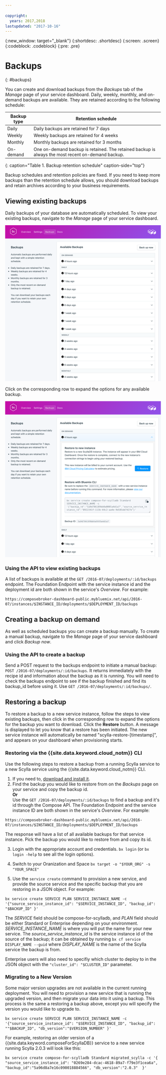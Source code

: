 ```yaml
---

copyright:
  years: 2017,2018
lastupdated: "2017-10-16"
---
```


{:new_window: target="_blank"}
{:shortdesc: .shortdesc}
{:screen: .screen}
{:codeblock: .codeblock}
{:pre: .pre}

# Backups
{: #backups}

You can create and download backups from the _Backups_ tab of the _Manage_ page of your service dashboard. Daily, weekly, monthly, and on-demand backups are available. They are retained according to the following schedule:

Backup type|Retention schedule
----------|-----------
Daily|Daily backups are retained for 7 days
Weekly|Weekly backups are retained for 4 weeks
Monthly|Monthly backups are retained for 3 months
On-demand|One on-demand backup is retained. The retained backup is always the most recent on-demand backup.
{: caption="Table 1. Backup retention schedule" caption-side="top"}

Backup schedules and retention policies are fixed. If you need to keep more backups than the retention schedule allows, you should download backups and retain archives according to your business requirements.

## Viewing existing backups

Daily backups of your database are automatically scheduled. To view your existing backups, navigate to the *Manage* page of your service dashboard. 

  ![Backups](./images/scylla-backups-show.png "A list of backups in the service dashboard")

Click on the corresponding row to expand the options for any available backup.

  ![Backup Options](./images/scylla-backups-options.png "Options for a backup.") 

### Using the API to view existing backups

A list of backups is available at the `GET /2016-07/deployments/:id/backups` endpoint. The Foundation Endpoint with the service instance id and the deployment id are both shown in the service's _Overview_. For example: 
``` 
https://composebroker-dashboard-public.mybluemix.net/api/2016-07/instances/$INSTANCE_ID/deployments/$DEPLOYMENT_ID/backups
```    

## Creating a backup on demand

As well as scheduled backups you can create a backup manually. To create a manual backup, navigate to the *Manage* page of your service dashboard and click *Backup now*.

### Using the API to create a backup

Send a POST request to the backups endpoint to initiate a manual backup: `POST /2016-07/deployments/:id/backups`. It returns immediately with the recipe id and information about the backup as it is running. You will need to check the backups endpoint to see if the backup finished and find its backup_id before using it. Use `GET /2016-07/deployments/:id/backups/`.

## Restoring a backup
To restore a backup to a new service instance, follow the steps to view existing backups, then click in the corresponding row to expand the options for the backup you want to download. Click the **Restore** button. A message is displayed to let you know that a restore has been initiated. The new service instance will automatically be named "scylla-restore-[timestamp]", and appears on your dashboard when provisioning starts.

### Restoring via the {{site.data.keyword.cloud_notm}} CLI

Use the following steps to restore a backup from a running Scylla service to a new Scylla service using the {{site.data.keyword.cloud_notm}} CLI. 
1. If you need to, [download and install it](https://console.bluemix.net/docs/cli/index.html#overview). 
2. Find the backup you would like to restore from on the _Backups_ page on your service and copy the backup id.  
  **Or**  
  Use the `GET /2016-07/deployments/:id/backups` to find a backup and it's id through the Compose API. The Foundation Endpoint and the service instance ID are both shown in the service's _Overview_. For example: 
  ``` 
  https://composebroker-dashboard-public.mybluemix.net/api/2016-07/instances/$INSTANCE_ID/deployments/$DEPLOYMENT_ID/backups
  ```  
  The response will have a list of all available backups for that service instance. Pick the backup you would like to restore from and copy its id.

3. Login with the appropriate account and credentials. `bx login` (or `bx login -help` to see all the login options).

4. Switch to your Oranization and Space `bx target -o "$YOUR_ORG" -s "YOUR_SPACE"`

5. Use the `service create` command to provision a new service, and provide the source service and the specific backup that you are restoring in a JSON object. For example:
``` 
bx service create SERVICE PLAN SERVICE_INSTANCE_NAME -c '{"source_service_instance_id": "$SERVICE_INSTANCE_ID", "backup_id": "$BACKUP_ID" }'
```
  The _SERVICE_ field should be compose-for-scylladb, and _PLAN_ field should be either Standard or Enterprise depending on your environment. _SERVICE\_INSTANCE\_NAME_ is where you will put the name for your new service. The _source\_service\_instance\_id_ is the service instance id of the source of the backup; it can be obtained by running `bx cf service DISPLAY_NAME --guid` where _DISPLAY\_NAME_ is the name of the Scylla service the backup is from. 
  
  Enterprise users will also need to specifiy which cluster to deploy to in the JSON object with the `"cluster_id": "$CLUSTER_ID"` parameter.
  
### Migrating to a New Version

Some major version upgrades are not available in the current running deployment. You will need to provision a new service that is running the upgraded version, and then migrate your data into it using a backup. This process is the same a restoring a backup above, except you will specify the version you would like to upgrade to.

``` 
bx service create SERVICE PLAN SERVICE_INSTANCE_NAME -c '{"source_service_instance_id": "$SERVICE_INSTANCE_ID", "backup_id": ""$BACKUP_ID", "db_version":"$VERSION_NUMBER" }'
```

For example, restoring an older version of a {{site.data.keyword.composeForScyllaDB}} service to a new service running Scylla 2.0.3 will look like this:
```
bx service create compose-for-scylladb Standard migrated_scylla -c '{ "source_service_instance_id": "0269e284-dcac-4618-89a7-f79e3f1cea6a", "backup_id":"5a96d8a7e16c090018884566", "db_version":"2.0.3"  }'

